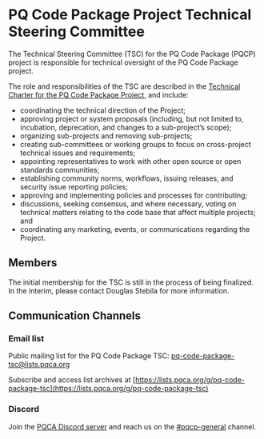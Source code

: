 # PQ Code Package Project Technical Steering Committee

The Technical Steering Committee (TSC) for the PQ Code Package (PQCP) project is responsible for technical oversight of the PQ Code Package project.

The role and responsibilities of the TSC are described in the [Technical Charter for the PQ Code Package Project](charter/charter-2024-01-29.pdf), and include:

- coordinating the technical direction of the Project;
- approving project or system proposals (including, but not limited to, incubation, deprecation, and changes to a sub-project’s scope);
- organizing sub-projects and removing sub-projects;
- creating sub-committees or working groups to focus on cross-project technical issues and requirements;
- appointing representatives to work with other open source or open standards communities;
- establishing community norms, workflows, issuing releases, and security issue reporting policies;
- approving and implementing policies and processes for contributing;
- discussions, seeking consensus, and where necessary, voting on technical matters relating to the code base that affect multiple projects; and
- coordinating any marketing, events, or communications regarding the Project.

## Members

The initial membership for the TSC is still in the process of being finalized.  In the interim, please contact Douglas Stebila for more information.

## Communication Channels

### Email list

Public mailing list for the PQ Code Package TSC: [pq-code-package-tsc@lists.pqca.org](mailto:pq-code-package-tsc@lists.pqca.org)

Subscribe and access list archives at [https://lists.pqca.org/g/pq-code-package-tsc](https://lists.pqca.org/g/pq-code-package-tsc)

### Discord

Join the [PQCA Discord server](https://discord.gg/gv8YN5bb) and reach us on the [#pqcp-general](https://discordapp.com/channels/1202723482224295936/1203396039977996359) channel.
